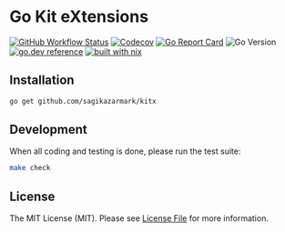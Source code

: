 # Go Kit eXtensions

[![GitHub Workflow Status](https://img.shields.io/github/workflow/status/sagikazarmark/kitx/CI?style=flat-square)](https://github.com/sagikazarmark/kitx/actions?query=workflow%3ACI)
[![Codecov](https://img.shields.io/codecov/c/github/sagikazarmark/kitx?style=flat-square)](https://codecov.io/gh/sagikazarmark/kitx)
[![Go Report Card](https://goreportcard.com/badge/github.com/sagikazarmark/kitx?style=flat-square)](https://goreportcard.com/report/github.com/sagikazarmark/kitx)
![Go Version](https://img.shields.io/badge/go%20version-%3E=1.16-61CFDD.svg?style=flat-square)
[![go.dev reference](https://img.shields.io/badge/go.dev-reference-007d9c?logo=go&logoColor=white&style=flat-square)](https://pkg.go.dev/mod/github.com/sagikazarmark/kitx)
[![built with nix](https://builtwithnix.org/badge.svg)](https://builtwithnix.org)


## Installation

```bash
go get github.com/sagikazarmark/kitx
```


## Development

When all coding and testing is done, please run the test suite:

```bash
make check
```


## License

The MIT License (MIT). Please see [License File](LICENSE) for more information.
